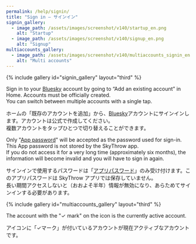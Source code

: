 ```yaml
---
permalink: /help/signin/
title: "Sign in – サインイン"
signin_gallery:
  - image_path: /assets/images/screenshot/v140/startup_en.png
    alt: "Startup"
  - image_path: /assets/images/screenshot/v140/signup_en.png
    alt: "Signup"
multiaccounts_gallery:
  - image_path: /assets/images/screenshot/v140/multiaccounts_signin_en.png
    alt: "Multi accounts"
---
```


{% include gallery id="signin_gallery" layout="third" %}

Sign in to your [Bluesky](https://bsky.app/) account by going to “Add an existing account” in Home. Accounts must be officially created.  
You can switch between multiple accounts with a single tap.

ホームの「既存のアカウントを追加」から、[Bluesky](https://bsky.app/)アカウントにサインインします。アカウントは公式で作成してください。  
複数アカウントをタップひとつで切り替えることができます。

Only "[App password](https://bsky.app/settings/app-passwords)" will be accepted as the password used for sign-in.  
This App password is not stored by the SkyThrow app.  
If you do not access it for a very long time (approximately six months), the information will become invalid and you will have to sign in again.

サインインで使用するパスワードは「[アプリパスワード](https://bsky.app/settings/app-passwords)」のみ受け付けます。このアプリパスワードは SkyThrow アプリでは保存していません。  
長い期間アクセスしないと（おおよそ半年）情報が無効になり、あらためてサインインする必要があります。

{% include gallery id="multiaccounts_gallery" layout="third" %}

The account with the "✓ mark" on the icon is the currently active account.

アイコンに「✓マーク」が付いているアカウントが現在アクティブなアカウントです。
